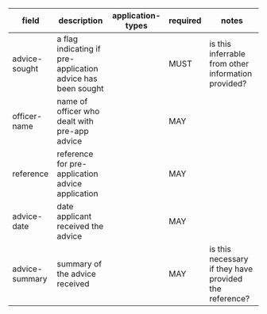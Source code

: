 
| field | description | application-types | required | notes |
| --- | --- | --- | --- | --- |
| advice-sought | a flag indicating if pre-application advice has been sought |  | MUST | is this inferrable from other information provided? |
| officer-name | name of officer who dealt with pre-app advice | | MAY | |
| reference | reference for pre-application advice application | | MAY | |
| advice-date | date applicant received the advice | | MAY | |
| advice-summary | summary of the advice received | | MAY | is this necessary if they have provided the reference? |
